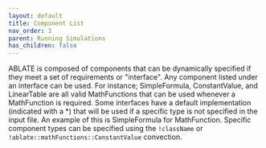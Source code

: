 ```yaml
---
layout: default
title: Component List
nav_order: 3
parent: Running Simulations
has_children: false
---
```


ABLATE is composed of components that can be dynamically specified if they meet a set of requirements or "interface".  Any component listed under an interface can be used.  For instance; SimpleFormula, ConstantValue, and LinearTable are all valid MathFunctions that can be used whenever a MathFunction is required.  Some interfaces have a default implementation (indicated with a *) that will be used if a specific type is not specified in the input file. An example of this is SimpleFormula for MathFunction.  Specific component types can be specified using the `!className` or `!ablate::mathFunctions::ConstantValue` convection.